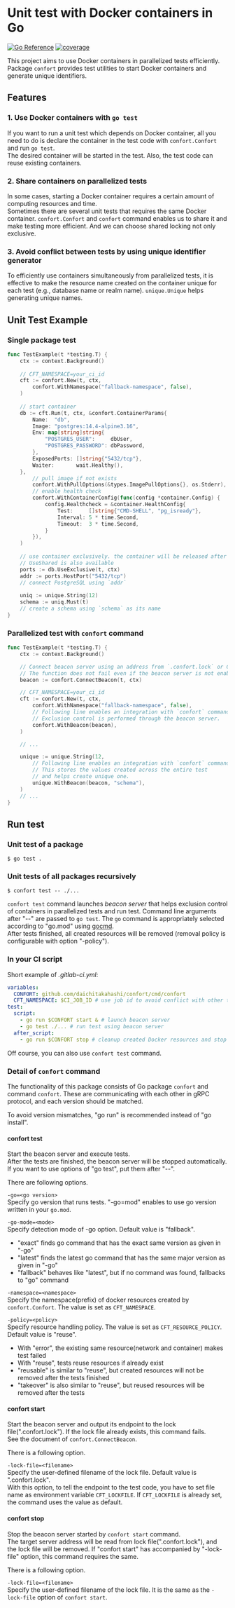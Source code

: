 # Unit test with Docker containers in Go

[![Go Reference](https://pkg.go.dev/badge/github.com/daichitakahashi/confort.svg)](https://pkg.go.dev/github.com/daichitakahashi/confort)
[![coverage](https://img.shields.io/endpoint?style=flat-square&url=https%3A%2F%2Fdaichitakahashi.github.io%2Fconfort%2Fcoverage.json)](https://daichitakahashi.github.io/confort/coverage.html)

This project aims to use Docker containers in parallelized tests efficiently.  
Package `confort` provides test utilities to start Docker containers and generate unique identifiers.

## Features
### 1. Use Docker containers with `go test`
If you want to run a unit test which depends on Docker container, all you need
to do is declare the container in the test code with `confort.Confort` and run 
`go test`.  
The desired container will be started in the test. Also, the test code can reuse 
existing containers.

### 2. Share containers on parallelized tests
In some cases, starting a Docker container requires a certain amount of computing 
resources and time.  
Sometimes there are several unit tests that requires the same Docker container.
`confort.Confort` and `confort` command enables us to share it and make testing 
more efficient. And we can choose shared locking not only exclusive.

### 3. Avoid conflict between tests by using unique identifier generator
To efficiently use containers simultaneously from parallelized tests, it is 
effective to make the resource name created on the container unique for each test 
(e.g., database name or realm name).
`unique.Unique` helps generating unique names.

## Unit Test Example
### Single package test
```go
func TestExample(t *testing.T) {
    ctx := context.Background()
    
    // CFT_NAMESPACE=your_ci_id
    cft := confort.New(t, ctx,
        confort.WithNamespace("fallback-namespace", false),
    )
    
    // start container
    db := cft.Run(t, ctx, &confort.ContainerParams{
        Name:  "db",
        Image: "postgres:14.4-alpine3.16",
        Env: map[string]string{
            "POSTGRES_USER":     dbUser,
            "POSTGRES_PASSWORD": dbPassword,
        },
        ExposedPorts: []string{"5432/tcp"},
        Waiter:       wait.Healthy(),
    },
        // pull image if not exists
        confort.WithPullOptions(&types.ImagePullOptions{}, os.Stderr),
        // enable health check
        confort.WithContainerConfig(func(config *container.Config) {
            config.Healthcheck = &container.HealthConfig{
                Test:     []string{"CMD-SHELL", "pg_isready"},
                Interval: 5 * time.Second,
                Timeout:  3 * time.Second,
            }
        }),
    )
    
    // use container exclusively. the container will be released after the test finished
    // UseShared is also available
    ports := db.UseExclusive(t, ctx)
    addr := ports.HostPort("5432/tcp")
    // connect PostgreSQL using `addr`
	
    uniq := unique.String(12)
    schema := uniq.Must(t)
    // create a schema using `schema` as its name
}
```

### Parallelized test with `confort` command
```go
func TestExample(t *testing.T) {
    ctx := context.Background()

    // Connect beacon server using an address from `.confort.lock` or CFT_BEACON_ADDR.
    // The function does not fail even if the beacon server is not enabled. But beacon.Enabled == false.
    beacon := confort.ConnectBeacon(t, ctx)

    // CFT_NAMESPACE=your_ci_id
    cft := confort.New(t, ctx,
        confort.WithNamespace("fallback-namespace", false),
        // Following line enables an integration with `confort` command.
        // Exclusion control is performed through the beacon server.
        confort.WithBeacon(beacon),
    )

    // ...

    unique := unique.String(12,
        // Following line enables an integration with `confort` command. 
        // This stores the values created across the entire test
        // and helps create unique one.
        unique.WithBeacon(beacon, "schema"), 
    )
    // ...
}
```

## Run test
### Unit test of a package
```shell
$ go test .
```

### Unit tests of all packages recursively
```shell
$ confort test -- ./...
```
`confort test` command launches *beacon server* that helps exclusion control of 
containers in parallelized tests and run test. Command line arguments after "--" 
are passed to `go test`. The `go` command is appropriately selected according to 
"go.mod" using [gocmd](https://github.com/daichitakahashi/gocmd).  
After tests finished, all created resources will be removed (removal policy is
configurable with option "-policy").

### In your CI script
Short example of *.gitlab-ci.yml*:
```yaml
variables:
  CONFORT: github.com/daichitakahashi/confort/cmd/confort
  CFT_NAMESPACE: $CI_JOB_ID # use job id to avoid conflict with other tests
test:
  script:
    - go run $CONFORT start & # launch beacon server
    - go test ./... # run test using beacon server
  after_script:
    - go run $CONFORT stop # cleanup created Docker resources and stop beacon server safely
```

Off course, you can also use `confort test` command.

### Detail of `confort` command
The functionality of this package consists of Go package `confort` and command `confort`.
These are communicating with each other in gRPC protocol, and each version should be matched.

To avoid version mismatches, "go run" is recommended instead of "go install".

#### confort test
Start the beacon server and execute tests.  
After the tests are finished, the beacon server will be stopped automatically.  
If you want to use options of "go test", put them after "--".

There are following options.

`-go=<go version>`  
Specify go version that runs tests.
"-go=mod" enables to use go version written in your `go.mod`.

`-go-mode=<mode>`  
Specify detection mode of -go option. Default value is "fallback".
* "exact" finds go command that has the exact same version as given in "-go"
* "latest" finds the latest go command that has the same major version as given in "-go"
* "fallback" behaves like "latest", but if no command was found, fallbacks to "go" command

`-namespace=<namespace>`  
Specify the namespace(prefix) of docker resources created by `confort.Confort`.
The value is set as `CFT_NAMESPACE`.

`-policy=<policy>`  
Specify resource handling policy. The value is set as `CFT_RESOURCE_POLICY`. Default value is "reuse".
* With "error", the existing same resource(network and container) makes test failed
* With "reuse", tests reuse resources if already exist
* "reusable" is similar to "reuse", but created resources will not be removed after the tests finished
* "takeover" is also similar to "reuse", but reused resources will be removed after the tests

#### confort start
Start the beacon server and output its endpoint to the lock file(".confort.lock"). If the lock file already exists, this command fails.  
See the document of `confort.ConnectBeacon`.

There is a following option.

`-lock-file=<filename>`  
Specify the user-defined filename of the lock file. Default value is ".confort.lock".  
With this option, to tell the endpoint to the test code, you have to set file name as environment variable `CFT_LOCKFILE`.
If `CFT_LOCKFILE` is already set, the command uses the value as default.

#### confort stop
Stop the beacon server started by `confort start` command.  
The target server address will be read from lock file(".confort.lock"), and the lock file will be removed.
If "confort start" has accompanied by "-lock-file" option, this command requires the same.

There is a following option.

`-lock-file=<filename>`  
Specify the user-defined filename of the lock file. It is the same as the `-lock-file` option of `confort start`.
